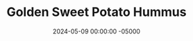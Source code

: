 ---
layout: post
title:  "Golden Sweet Potato Hummus"
date:   2024-05-09 00:00:00 -05000
categories: 
- Recipes
- Savory Sauces
permalink: /recipes/sweet-potato-hummus
image: /assets/Food/Savory Sauces/Sw Pot Hummus/sw-pot-hummus.jpg
ing: swpothummus-ing
facts: swpothummus-facts
Prep: 10
Rest: 
Cook: 60
Source1: https://www.youtube.com/watch?v=u_ZCsFfyQjU
Source2: https://www.youtube.com/watch?v=9kAP5LRZgRk
tags: 
- hummus
- spread
- dip
- dressing
- roasted sweet potato
- sweet potato puree
- baked sweet potato
- chickpeas
- garbanzo beans
- almond butter
- tahini
- pistachio butter
- lemon
- garlic
- cinnamon
- turmeric
- ginger
- cayenne
Description: After making my <a href="air-fried-falafel">🧆 Air Fryer Falafel (GF) 🥙</a>, I realized that sweet potato and chickpeas are a fantastic combination.  This sweet potato hummus combines the two together perfectly, and has the addition of anti-inflammatory spices, such as ginger, turmeric, and cinnamon.  It's creamy and delicious on a salad or wrap, has a great orange hue, and is high in fiber while being lower in fat than store-bought hummus
Instructions: 
- Wash your sweet potato with a brush, and prick with a fork. Wrap in aluminum foil, and air fry at 400F for 1 hour. Slice open to let steam out as you prepare the rest of the ingredients<br><br>

- Drain and rinse your chickpeas using a strainer. Add to a large food processor with sweet potato (including the skin!), lemon, garlic, and nut butter.  I've used pistachio butter here, but you can use almond butter, tahini, or any other natural nut/seed butter you have. Blend until smooth<br><br>

- Add in your spices, and blend to fully combine. Adjust anything to taste, and store in the fridge
---